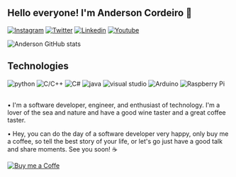  ## Hello everyone! I'm Anderson Cordeiro 👋


 [![Instagram](https://img.shields.io/badge/Instagram-E4405F?style=for-the-badge&logo=instagram&logoColor=white)](https://www.instagram.com/devcordeiro/)
 [![Twitter](https://img.shields.io/badge/Twitter-1DA1F2?style=for-the-badge&logo=twitter&logoColor=white)](https://twitter.com/DevCordeiro)
 [![Linkedin](https://img.shields.io/badge/LinkedIn-0077B5?style=for-the-badge&logo=linkedin&logoColor=white)](https://www.linkedin.com/in/anderson-cordeiro-souza/)
 [![Youtube](https://img.shields.io/badge/YouTube-FF0000?style=for-the-badge&logo=youtube&logoColor=white)](https://www.youtube.com/channel/UC1O5jgL7yFTooR2CHEsbv0Q)

 ![Anderson GitHub stats](https://github-readme-stats.vercel.app/api?username=AndCordeiro96&show_icons=true&theme=dracula)

 ## Technologies 
 <div style="display: inline_block">
    <img align="center" alt="python" src="https://img.shields.io/badge/Python-14354C?style=for-the-badge&logo=python&logoColor=white"/>
    <img align="center" alt="C/C++" src="https://img.shields.io/badge/C%2B%2B-00599C?style=for-the-badge&logo=c%2B%2B&logoColor=white"/>
    <img align="center" alt="C#" src="https://img.shields.io/badge/C%23-239120?style=for-the-badge&logo=c-sharp&logoColor=white"/>
    <img align="center" alt="java" src="https://img.shields.io/badge/Java-ED8B00?style=for-the-badge&logo=java&logoColor=white"/>
    <img align="center" alt="visual studio" src="https://img.shields.io/badge/Visual_Studio-5C2D91?style=for-the-badge&logo=visual%20studio&logoColor=white"/>
    <img align="center" alt="Arduino" src="https://img.shields.io/badge/Arduino-00979D?style=for-the-badge&logo=Arduino&logoColor=white"/>
    <img align="center" alt="Raspberry Pi" src="https://img.shields.io/badge/Raspberry%20Pi-A22846?style=for-the-badge&logo=Raspberry%20Pi&logoColor=white"/>

</div><br/>

  • I'm a software developer, engineer, and enthusiast of technology. I'm a lover of the sea and nature and have a good wine taster and a great coffee taster.
  
  • Hey, you can do the day of a software developer very happy, only buy me a coffee, so tell the best story of your life, or let's go just have a good talk and share moments. See you soon! ☕
  
  [![Buy me a Coffe](https://img.shields.io/badge/Buy_Me_A_Coffee-FFDD00?style=for-the-badge&logo=buy-me-a-coffee&logoColor=black)](https://www.buymeacoffee.com/cordeiro)
  
